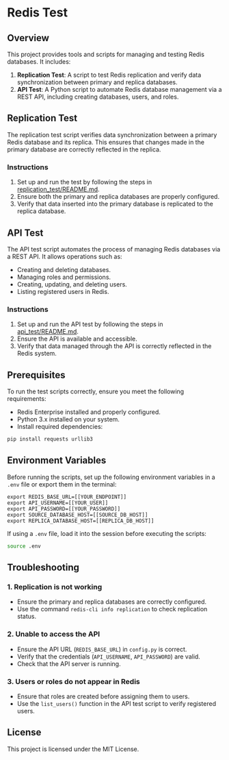 # Redis Test

## Overview
This project provides tools and scripts for managing and testing Redis databases. It includes:

1. **Replication Test**: A script to test Redis replication and verify data synchronization between primary and replica databases.
2. **API Test**: A Python script to automate Redis database management via a REST API, including creating databases, users, and roles.

## Replication Test

The replication test script verifies data synchronization between a primary Redis database and its replica. This ensures that changes made in the primary database are correctly reflected in the replica.

### Instructions

1. Set up and run the test by following the steps in [replication_test/README.md](replication_test/README.md).
2. Ensure both the primary and replica databases are properly configured.
3. Verify that data inserted into the primary database is replicated to the replica database.

## API Test

The API test script automates the process of managing Redis databases via a REST API. It allows operations such as:
- Creating and deleting databases.
- Managing roles and permissions.
- Creating, updating, and deleting users.
- Listing registered users in Redis.

### Instructions

1. Set up and run the API test by following the steps in [api_test/README.md](api_test/README.md).
2. Ensure the API is available and accessible.
3. Verify that data managed through the API is correctly reflected in the Redis system.

## Prerequisites
To run the test scripts correctly, ensure you meet the following requirements:

- Redis Enterprise installed and properly configured.
- Python 3.x installed on your system.
- Install required dependencies:

```bash
pip install requests urllib3
```

## Environment Variables
Before running the scripts, set up the following environment variables in a `.env` file or export them in the terminal:

```properties
export REDIS_BASE_URL=[[YOUR_ENDPOINT]]
export API_USERNAME=[[YOUR_USER]]
export API_PASSWORD=[[YOUR_PASSWORD]]
export SOURCE_DATABASE_HOST=[[SOURCE_DB_HOST]]
export REPLICA_DATABASE_HOST=[[REPLICA_DB_HOST]]
```

If using a `.env` file, load it into the session before executing the scripts:

```bash
source .env
```

## Troubleshooting
### 1. Replication is not working
- Ensure the primary and replica databases are correctly configured.
- Use the command `redis-cli info replication` to check replication status.

### 2. Unable to access the API
- Ensure the API URL (`REDIS_BASE_URL`) in `config.py` is correct.
- Verify that the credentials (`API_USERNAME`, `API_PASSWORD`) are valid.
- Check that the API server is running.

### 3. Users or roles do not appear in Redis
- Ensure that roles are created before assigning them to users.
- Use the `list_users()` function in the API test script to verify registered users.

## License
This project is licensed under the MIT License.

